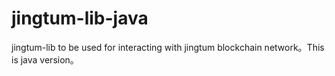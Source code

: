 # jingtum-lib-java 
jingtum-lib to be used for interacting with jingtum blockchain network。This is java version。
